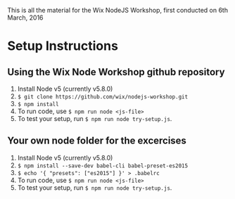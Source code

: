 This is all the material for the Wix NodeJS Workshop, first conducted on 6th March, 2016

# Setup Instructions
## Using the Wix Node Workshop github repository
1. Install Node v5 (currently v5.8.0)
1. `$ git clone https://github.com/wix/nodejs-workshop.git`
1. `$ npm install`
1. To run code, use `$ npm run node <js-file>`
1. To test your setup, run `$ npm run node try-setup.js`.

## Your own node folder for the excercises
1. Install Node v5 (currently v5.8.0)
1. `$ npm install --save-dev babel-cli babel-preset-es2015`
1. `$ echo '{ "presets": ["es2015"] }' > .babelrc`
1. To run code, use `$ npm run node <js-file>`
1. To test your setup, run `$ npm run node try-setup.js`.
